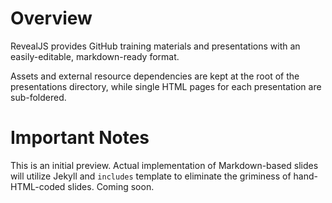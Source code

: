 # Overview
RevealJS provides GitHub training materials and presentations with an easily-editable, markdown-ready format.

Assets and external resource dependencies are kept at the root of the presentations directory, while single HTML pages for each presentation are sub-foldered.

# Important Notes
This is an initial preview. Actual implementation of Markdown-based slides will utilize Jekyll and `includes` template to eliminate the griminess of hand-HTML-coded slides. Coming soon.